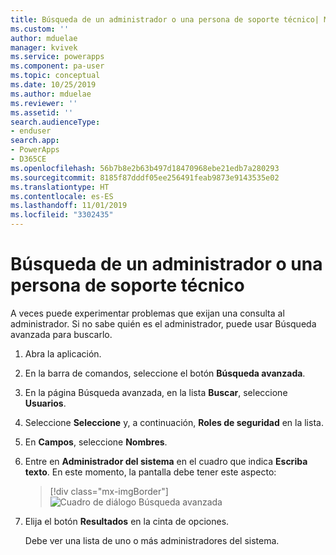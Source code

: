```yaml
---
title: Búsqueda de un administrador o una persona de soporte técnico| Microsoft Docs
ms.custom: ''
author: mduelae
manager: kvivek
ms.service: powerapps
ms.component: pa-user
ms.topic: conceptual
ms.date: 10/25/2019
ms.author: mduelae
ms.reviewer: ''
ms.assetid: ''
search.audienceType:
- enduser
search.app:
- PowerApps
- D365CE
ms.openlocfilehash: 56b7b8e2b63b497d18470968ebe21edb7a280293
ms.sourcegitcommit: 8185f87dddf05ee256491feab9873e9143535e02
ms.translationtype: HT
ms.contentlocale: es-ES
ms.lasthandoff: 11/01/2019
ms.locfileid: "3302435"
---
```

# <a name="find-your-administrator-or-support-person"></a>Búsqueda de un administrador o una persona de soporte técnico 

A veces puede experimentar problemas que exijan una consulta al administrador. Si no sabe quién es el administrador, puede usar Búsqueda avanzada para buscarlo.  
  
1. Abra la aplicación.  
  
2. En la barra de comandos, seleccione el botón **Búsqueda avanzada**.
  
3. En la página Búsqueda avanzada, en la lista **Buscar**, seleccione **Usuarios**.  
  
4. Seleccione **Seleccione** y, a continuación, **Roles de seguridad** en la lista.  
  
5. En **Campos**, seleccione **Nombres**.  
  
6. Entre en **Administrador del sistema** en el cuadro que indica **Escriba texto**. En este momento, la pantalla debe tener este aspecto:  
     
   > [!div class="mx-imgBorder"]
   > ![Cuadro de diálogo Búsqueda avanzada](media/find-admnistrator-advanced-find-complete.png "Cuadro de diálogo Búsqueda avanzada")  
  
7. Elija el botón **Resultados** en la cinta de opciones.  
  
   Debe ver una lista de uno o más administradores del sistema.  
  
